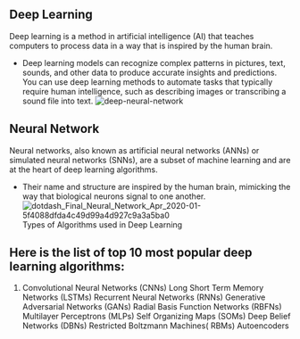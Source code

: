 ## Deep Learning
Deep learning is a method in artificial intelligence (AI) that teaches computers to process data in a way that is inspired by the human brain. 
 - Deep learning models can recognize complex patterns in pictures, text, sounds, and other data to produce accurate insights and predictions. You can use deep learning methods to automate tasks that typically require human intelligence, such as describing images or transcribing a sound file into text. 
![deep-neural-network](https://github.com/ThisIs-Developer/Python/assets/109382325/a5deb7a9-c230-4679-99a5-028a0dee827d)
## Neural Network
Neural networks, also known as artificial neural networks (ANNs) or simulated neural networks (SNNs), are a subset of machine learning and are at the heart of deep learning algorithms. 
 - Their name and structure are inspired by the human brain, mimicking the way that biological neurons signal to one another.
![dotdash_Final_Neural_Network_Apr_2020-01-5f4088dfda4c49d99a4d927c9a3a5ba0](https://github.com/ThisIs-Developer/Python/assets/109382325/3c787a94-38f6-49dd-b00f-baf27e09ef33)
Types of Algorithms used in Deep Learning
## Here is the list of top 10 most popular deep learning algorithms:
1. Convolutional Neural Networks (CNNs)
Long Short Term Memory Networks (LSTMs)
Recurrent Neural Networks (RNNs)
Generative Adversarial Networks (GANs)
Radial Basis Function Networks (RBFNs)
Multilayer Perceptrons (MLPs)
Self Organizing Maps (SOMs)
Deep Belief Networks (DBNs)
Restricted Boltzmann Machines( RBMs)
Autoencoders

